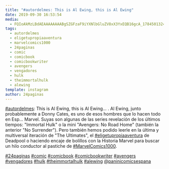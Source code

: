 ```yaml
---
title: "#autordelmes: This is Al Ewing, this is Al Ewing"
date: 2019-09-30 16:53:54
media: 
  - FQIoAkMzLBdAEAAAAAAAABgSZGFzaF9iYXNlbGluZV8xX3YxEQB16gcA_17845013248671940.mp4
tags: 
  - autordelmes
  - eligetupropiaaventura
  - marvelcomics1000
  - 24paginas
  - comic
  - comicbook
  - comicbookwriter
  - avengers
  - vengadores
  - hulk
  - theimmortalhulk
  - alewing
template: instagram
author: 24paginas
---
```


[#autordelmes](/tags/autordelmes): This is Al Ewing, this is Al Ewing... .
Al Ewing, junto probablemente a Donny Cates, es uno de esos hombres que lo hacen todo en Esp... Marvel. Suyas son algunas de las series revelación de los últimos tiempos: "Immortal Hulk" o la mini "Avengers: No Road Home" (también la anterior "No Surrender"). Pero también hemos podido leerle en la última y multiversal iteración de "The Ultimates", el [#eligetupropiaaventura](/tags/eligetupropiaaventura) de Deadpool o haciendo encaje de bolillos con la Historia Marvel para buscar un hilo conductor al pastiche de [#MarvelComics1000](/tags/marvelcomics1000).






[#24paginas](/tags/24paginas) [#comic](/tags/comic) [#comicbook](/tags/comicbook) [#comicbookwriter](/tags/comicbookwriter) [#avengers](/tags/avengers) [#vengadores](/tags/vengadores) [#hulk](/tags/hulk)  [#theimmortalhulk](/tags/theimmortalhulk) [#alewing](/tags/alewing) [@paninicomicsespana](https://instagram.com/paninicomicsespana)
